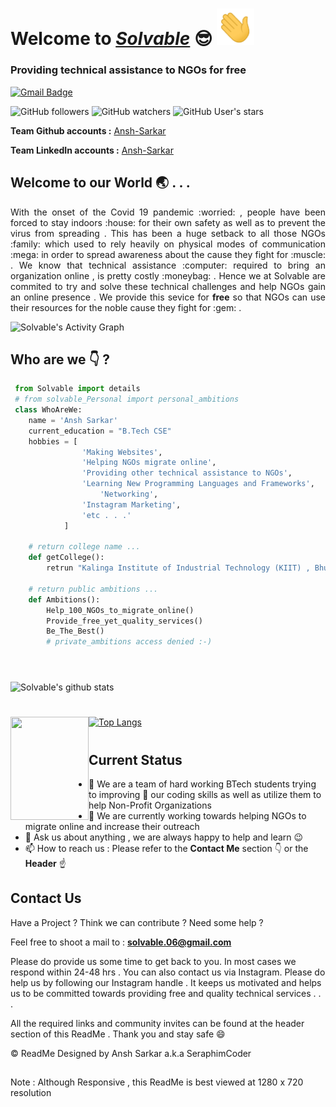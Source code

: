 # Welcome to [*Solvable*](https://our_website_link.com) :sunglasses: <img src="https://raw.githubusercontent.com/ABSphreak/ABSphreak/master/gifs/Hi.gif" width="60px">
### Providing technical assistance to NGOs for free 
[![Gmail Badge](https://img.shields.io/badge/-solvable.06@gmail.com-c14438?style=flat-square&logo=Gmail&logoColor=white&link=mailto:solvable.06@gmail.com)](mailto:solvable.06@gmail.com)
<!--break defining , for pushing container to next line. Badges concatenate by default if coded in consecutive lines-->
<img alt="GitHub followers" src="https://img.shields.io/github/followers/x-solvable-x?label=followers&style=for-the-badge"> <img alt="GitHub watchers" src="https://img.shields.io/github/watchers/x-solvable-x/x-solvable-x?label=Viewers&style=for-the-badge"> <img alt="GitHub User's stars" src="https://img.shields.io/github/stars/x-solvable-x?style=for-the-badge">

**Team Github accounts :** [Ansh-Sarkar](https://github.com/Ansh-Sarkar)
<!--buffer-->
**Team LinkedIn accounts :** [Ansh-Sarkar](https://www.linkedin.com/in/ansh-sarkar/)
## Welcome to our World :earth_asia: . . .
<p align="justify">
With the onset of the Covid 19 pandemic :worried: , people have been forced to stay indoors :house: for their own safety as well as to prevent the virus from spreading . This has been a huge setback to all those NGOs :family: which used to rely heavily on physical modes of communication :mega: in order to spread awareness about the cause they fight for :muscle: . We know that technical assistance :computer: required to bring an organization online , is pretty costly :moneybag: . Hence we at Solvable are commited to try and solve these technical challenges and help NGOs gain an online presence . We provide this sevice for <strong>free</strong> so that NGOs can use their resources for the noble cause they fight for :gem: .
<!--defining python code section-->
</p>

![Solvable's Activity Graph](https://activity-graph.herokuapp.com/graph?username=x-solvable-x&bg-color=white&hide_border=true&area=true)

## Who are we :point_down: ?
```python
 from Solvable import details
 # from solvable_Personal import personal_ambitions
 class WhoAreWe:
 	name = 'Ansh Sarkar'
	current_education = "B.Tech CSE"
	hobbies = [
				'Making Websites',
				'Helping NGOs migrate online',
				'Providing other technical assistance to NGOs',
				'Learning New Programming Languages and Frameworks',
        			'Networking',
				'Instagram Marketing',
				'etc . . .'
			]
			
	# return college name ...
	def getCollege():
		retrun "Kalinga Institute of Industrial Technology (KIIT) , Bhubaneswar"
		
	# return public ambitions ...
	def Ambitions():
		Help_100_NGOs_to_migrate_online()
		Provide_free_yet_quality_services()
		Be_The_Best()
		# private_ambitions access denied :-)
	
```

# 

![Solvable's github stats](https://github-readme-stats.vercel.app/api?username=x-solvable-x&theme=buefy&show_icons=true)

#

<img align = 'left' src = "http://tbayes.eecs.umich.edu/_media/xukevin/visualization_dmkd_2012/newcomb_dmds.gif" height = "165px" width = "125px">
	
[![Top Langs](https://github-readme-stats.vercel.app/api/top-langs/?username=ansh-sarkar&layout=compact&theme=vue)](https://github.com/anuraghazra/github-readme-stats)

#

## Current Status
- 🔭 We are a team of hard working BTech students trying to improving :construction: our coding skills as well as utilize them to help Non-Profit Organizations 
- 🌱 We are currently working towards helping NGOs to migrate online and increase their outreach
- 💬 Ask us about anything , we are always happy to help and learn :wink:
- 📫 How to reach us : Please refer to the **Contact Me** section :point_down: or the **Header** :point_up:

## Contact Us
Have a Project ? Think we can contribute ? Need some help ?
<!--buffer-->
Feel free to shoot a mail to : **[solvable.06@gmail.com](mailto:solvable.06@gmail.com)**
<!--buffer-->
Please do provide us some time to get back to you. In most cases we respond within 24-48 hrs .
You can also contact us via Instagram. Please do help us by following our Instagram handle . It keeps us motivated and helps us to be committed towards providing free and quality technical services . . .
<!--buffer-->
All the required links and community invites can be found at the header section of this ReadMe . Thank you and stay safe 😄

:copyright: ReadMe Designed by Ansh Sarkar a.k.a SeraphimCoder

##
Note : Although Responsive , this ReadMe is best viewed at 1280 x 720 resolution
